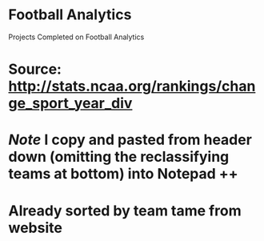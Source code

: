 # Football Analytics
Projects Completed on Football Analytics

# Source: http://stats.ncaa.org/rankings/change_sport_year_div #
# *Note* I copy and pasted from header down (omitting the reclassifying teams at bottom) into Notepad ++ 
# Already sorted by team tame from website
